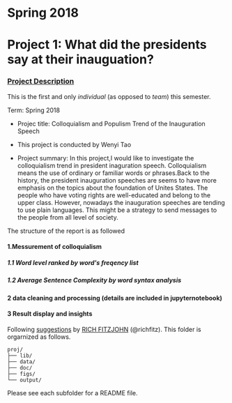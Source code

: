 # Spring 2018
# Project 1: What did the presidents say at their inauguation?


### [Project Description](doc/)
This is the first and only *individual* (as opposed to *team*) this semester. 

Term: Spring 2018

+ Projec title: Colloquialism and Populism Trend of the Inauguration Speech 
+ This project is conducted by Wenyi Tao

+ Project summary:  In this project,I would like to investigate the colloquialism trend in president inaguration speech. Colloquialism means the use of ordinary or familiar words or phrases.Back to the history, the president inauguration speeches are seems to have more emphasis on the topics about the foundation of Unites States. The people who have voting rights are well-educated and belong to the upper class. However, nowadays the inauguration speeches are tending to use plain languages. This might be a strategy to send messages to the people from all level of society. 

The structure of the report is as followed
#### 1.Messurement of colloquialism
##### 1.1 Word level ranked by word's freqency list
##### 1.2 Average Sentence Complexity by word syntax analysis
#### 2 data cleaning and processing (details are included in jupyternotebook)
#### 3 Result display and insights


Following [suggestions](http://nicercode.github.io/blog/2013-04-05-projects/) by [RICH FITZJOHN](http://nicercode.github.io/about/#Team) (@richfitz). This folder is orgarnized as follows.

```
proj/
├── lib/
├── data/
├── doc/
├── figs/
└── output/
```

Please see each subfolder for a README file.

